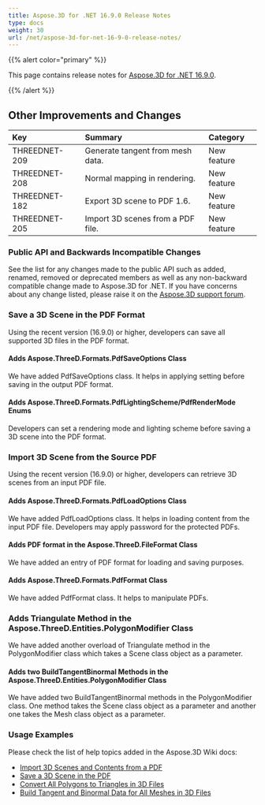```yaml
---
title: Aspose.3D for .NET 16.9.0 Release Notes
type: docs
weight: 30
url: /net/aspose-3d-for-net-16-9-0-release-notes/
---
```


{{% alert color="primary" %}} 

This page contains release notes for [Aspose.3D for .NET 16.9.0](https://www.nuget.org/packages/Aspose.3D/16.9.0).

{{% /alert %}} 
## **Other Improvements and Changes**

|**Key**|**Summary**|**Category**|
| :- | :- | :- |
|THREEDNET-209|Generate tangent from mesh data.|New feature|
|THREEDNET-208|Normal mapping in rendering.|New feature|
|THREEDNET-182|Export 3D scene to PDF 1.6.|New feature|
|THREEDNET-205|Import 3D scenes from a PDF file.|New feature|
### **Public API and Backwards Incompatible Changes**
See the list for any changes made to the public API such as added, renamed, removed or deprecated members as well as any non-backward compatible change made to Aspose.3D for .NET. If you have concerns about any change listed, please raise it on the [Aspose.3D support forum](http://www.aspose.com/community/forums/aspose.3d-product-family/535/showforum.aspx).
### **Save a 3D Scene in the PDF Format**
Using the recent version (16.9.0) or higher, developers can save all supported 3D files in the PDF format.
#### **Adds Aspose.ThreeD.Formats.PdfSaveOptions Class**
We have added PdfSaveOptions class. It helps in applying setting before saving in the output PDF format.
#### **Adds Aspose.ThreeD.Formats.PdfLightingScheme/PdfRenderMode Enums**
Developers can set a rendering mode and lighting scheme before saving a 3D scene into the PDF format.
### **Import 3D Scene from the Source PDF**
Using the recent version (16.9.0) or higher, developers can retrieve 3D scenes from an input PDF file.
#### **Adds Aspose.ThreeD.Formats.PdfLoadOptions Class**
We have added PdfLoadOptions class. It helps in loading content from the input PDF file. Developers may apply password for the protected PDFs.
#### **Adds PDF format in the Aspose.ThreeD.FileFormat Class**
We have added an entry of PDF format for loading and saving purposes.
#### **Adds Aspose.ThreeD.Formats.PdfFormat Class**
We have added PdfFormat class. It helps to manipulate PDFs.
### **Adds Triangulate Method in the Aspose.ThreeD.Entities.PolygonModifier Class**
We have added another overload of Triangulate method in the PolygonModifier class which takes a Scene class object as a parameter.
#### **Adds two BuildTangentBinormal Methods in the Aspose.ThreeD.Entities.PolygonModifier Class**
We have added two BuildTangentBinormal methods in the PolygonModifier class. One method takes the Scene class object as a parameter and another one takes the Mesh class object as a parameter.
### **Usage Examples**
Please check the list of help topics added in the Aspose.3D Wiki docs:

- [Import 3D Scenes and Contents from a PDF](http://www.aspose.com/docs/display/3dnet/Import+3D+Scenes+and+Contents+from+a+PDF)
- [Save a 3D Scene in the PDF](http://www.aspose.com/docs/display/3dnet/Save+a+3D+Scene+in+the+PDF)
- [Convert All Polygons to Triangles in 3D Files](http://www.aspose.com/docs/display/3dnet/Convert+All+Polygons+to+Triangles+in+3D+Files)
- [Build Tangent and Binormal Data for All Meshes in 3D Files](http://www.aspose.com/docs/display/3dnet/Build+Tangent+and+Binormal+Data+for+All+Meshes+in+3D+Files)

